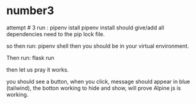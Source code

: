 # number3
attempt # 3
run :
pipenv istall
pipenv install should give/add all dependencies need to the pip lock file.

so then run:
pipenv shell
then you should be in your virtual environment. 

Then run:
flask run

then let us pray it works.

you should see a button, when you click, message should appear in blue (tailwind), the botton working to hide and show, will prove Alpine js is working.  

